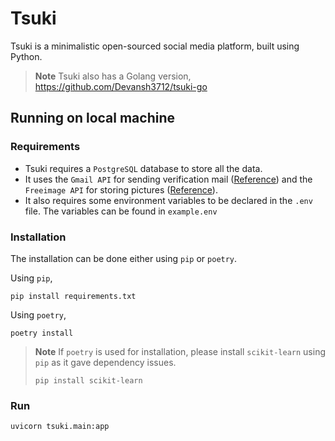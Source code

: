 # Tsuki
Tsuki is a minimalistic open-sourced social media platform, built using Python.

> **Note**
> Tsuki also has a Golang version, https://github.com/Devansh3712/tsuki-go

## Running on local machine

### Requirements
- Tsuki requires a `PostgreSQL` database to store all the data.
- It uses the `Gmail API` for sending verification mail ([Reference](https://developers.google.com/gmail/api/quickstart/python)) and the `Freeimage API` for storing pictures ([Reference](https://freeimage.host/page/api)).
- It also requires some environment variables to be declared in the `.env` file. The variables can be found in `example.env`

### Installation
The installation can be done either using `pip` or `poetry`.

Using `pip`,
```console
pip install requirements.txt
```

Using `poetry`,
```console
poetry install
```

> **Note**
> If `poetry` is used for installation, please install `scikit-learn` using `pip` as it gave dependency issues.
> ```console
> pip install scikit-learn
> ```

### Run

```console
uvicorn tsuki.main:app
```
